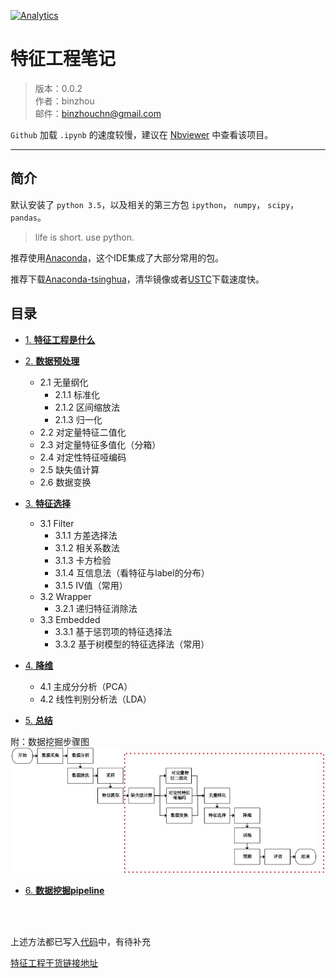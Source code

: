 
[![Analytics](https://ga-beacon.appspot.com/GA-80121379-2/notes-python)](https://github.com/binzhouchn/feature_engineering)

# 特征工程笔记

> 版本：0.0.2<br>
> 作者：binzhou<br>
> 邮件：binzhouchn@gmail.com<br>

`Github` 加载 `.ipynb` 的速度较慢，建议在 [Nbviewer](http://nbviewer.ipython.org/github/lijin-THU/notes-python/blob/master/index.ipynb) 中查看该项目。

---

## 简介



默认安装了 `python 3.5`，以及相关的第三方包 `ipython`， `numpy`， `scipy`，`pandas`。

> life is short. use python.

推荐使用[Anaconda](http://www.continuum.io/downloads)，这个IDE集成了大部分常用的包。

推荐下载[Anaconda-tsinghua](https://mirrors.tuna.tsinghua.edu.cn/)，清华镜像或者[USTC](http://mirrors.ustc.edu.cn/anaconda/archive/)下载速度快。


## 目录


- [1. **特征工程是什么**](01)

- [2. **数据预处理**](02)
	 - 2.1 无量纲化
	 	- 2.1.1 标准化
	 	- 2.1.2 区间缩放法
	 	- 2.1.3 归一化
	 - 2.2 对定量特征二值化
	 - 2.3 对定量特征多值化（分箱）
	 - 2.4 对定性特征哑编码
	 - 2.5 缺失值计算
	 - 2.6 数据变换

- [3. **特征选择**](03)
	 - 3.1 Filter
	 	- 3.1.1 方差选择法
	 	- 3.1.2 相关系数法
	 	- 3.1.3 卡方检验
	 	- 3.1.4 互信息法（看特征与label的分布）
		- 3.1.5 IV值（常用）
	 - 3.2 Wrapper
	 	- 3.2.1 递归特征消除法
	 - 3.3 Embedded
	 	- 3.3.1 基于惩罚项的特征选择法
	 	- 3.3.2 基于树模型的特征选择法（常用）

- [4. **降维**](04)
	 - 4.1 主成分分析（PCA）
	 - 4.2 线性判别分析法（LDA）

- [5. **总结**](05)


附：数据挖掘步骤图
![pic2](pic2.jpg)

- [6. **数据挖掘pipeline**](06)

<br>
<br>

上述方法都已写入[代码](binzhou_pac.py)中，有待补充

[特征工程干货链接地址](https://www.cnblogs.com/5poi/p/7240601.html)